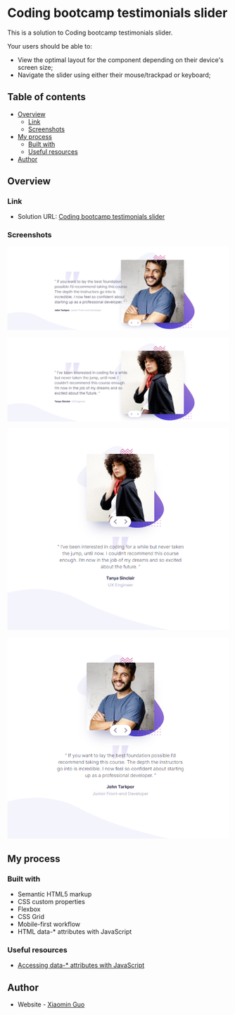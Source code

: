 # Coding bootcamp testimonials slider

This is a solution to Coding bootcamp testimonials slider.

Your users should be able to:

- View the optimal layout for the component depending on their device's screen size;
- Navigate the slider using either their mouse/trackpad or keyboard;

## Table of contents

- [Overview](#overview)
  - [Link](#link)
  - [Screenshots](#screenshots)
- [My process](#my-process)
  - [Built with](#built-with)
  - [Useful resources](#useful-resources)
- [Author](#author)

## Overview

### Link

- Solution URL: [Coding bootcamp testimonials slider](https://your-solution-url.com)

### Screenshots

![](./screenshots/screenshot1.png)

![](./screenshots/screenshot2.png)

![](./screenshots/screenshot3.png)

![](./screenshots/screenshot4.png)

## My process

### Built with

- Semantic HTML5 markup
- CSS custom properties
- Flexbox
- CSS Grid
- Mobile-first workflow
- HTML data-\* attributes with JavaScript

### Useful resources

- [Accessing data-\* attributes with JavaScript](https://www.dofactory.com/html/attributes/data)

## Author

- Website - [Xiaomin Guo](https://min-website-aislandmin.vercel.app/)
